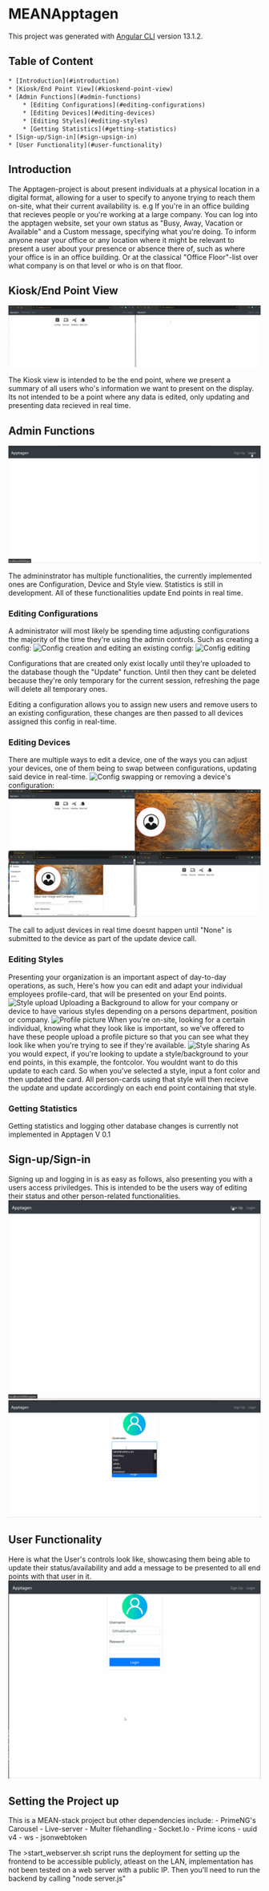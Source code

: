 # MEANApptagen

This project was generated with [Angular CLI](https://github.com/angular/angular-cli) version 13.1.2.

## Table of Content
    * [Introduction](#introduction)
    * [Kiosk/End Point View](#kioskend-point-view)
    * [Admin Functions](#admin-functions)
        * [Editing Configurations](#editing-configurations)
        * [Editing Devices](#editing-devices)
        * [Editing Styles](#editing-styles)
        * [Getting Statistics](#getting-statistics)
    * [Sign-up/Sign-in](#sign-upsign-in)
    * [User Functionality](#user-functionality)
    
## Introduction
The Apptagen-project is about present individuals at a physical location in a digital format, allowing for a user to specify to anyone trying to reach them on-site, what their current availability is.
e.g If you're in an office building that recieves people or you're working at a large company. You can log into the apptagen website, set your own status as "Busy, Away, Vacation or Available" and a Custom message, specifying what you're doing.
To inform anyone near your office or any location where it might be relevant to present a user about your presence or absence there of, such as where your office is in an office building. Or at the classical "Office Floor"-list over what company is on that level or who is on that floor.
## Kiosk/End Point View
![Kiosk](./github-readme-images/device-kiosk.gif)

The Kiosk view is intended to be the end point, where we present a summary of all users who's information we want to present on the display. Its not intended to be a point where any data is edited, only updating and presenting data recieved in real time.
## Admin Functions
![Admin board](./github-readme-images/admin.gif)

The admininstrator has multiple functionalities, the currently implemented ones are Configuration, Device and Style view. Statistics is still in development. All of these functionalities update End points in real time.

### Editing Configurations
A administrator will most likely be spending time adjusting configurations the majority of the time they're using the admin controls.
Such as creating a config:
![Config creation](./github-readme-images/config-creation.gif)
and editing an existing config:
![Config editing](./github-readme-images/config-editing.gif)

Configurations that are created only exist locally until they're uploaded to the database though the "Update" function. Until then they cant be deleted because they're only temporary for the current session, refreshing the page will delete all temporary ones. 

Editing a configuration allows you to assign new users and remove users to an existing configuration, these changes are then passed to all devices assigned this config in real-time.

### Editing Devices
There are multiple ways to edit a device, one of the ways you can adjust your devices, one of them being to swap between configurations, updating said device in real-time.
![Config swapping](./github-readme-images/config-swapping.gif)
or removing a device's configuration:
![Config deleting](./github-readme-images/removing-config.gif)

The call to adjust devices in real time doesnt happen until "None" is submitted to the device as part of the update device call.

### Editing Styles
Presenting your organization is an important aspect of day-to-day operations, as such, Here's how you can edit and adapt your individual employees profile-card, that will be presented on your End points.
![Style upload](./github-readme-images/image-upload.gif)
Uploading a Background to allow for your company or device to have various styles depending on a persons department, position or company.
![Profile picture](./github-readme-images/profile-picture-upload.gif)
When you're on-site, looking for a certain individual, knowing what they look like is important, so we've offered to have these people upload a profile picture so that you can see what they look like when you're trying to see if they're available.
![Style sharing](./github-readme-images/sharing-style.gif)
As you would expect, if you're looking to update a style/background to your end points, in this example, the fontcolor. You wouldnt want to do this update to each card. So when you've selected a style, input a font color and then updated the card.
All person-cards using that style will then recieve the update and update accordingly on each end point containing that style.

### Getting Statistics
Getting statistics and logging other database changes is currently not implemented in Apptagen V 0.1

## Sign-up/Sign-in
Signing up and logging in is as easy as follows, also presenting you with a users access priviledges. This is intended to be the users way of editing their status and other person-related functionalities.
![Signup](./github-readme-images/signup.gif)
![Login](./github-readme-images/Login.gif)

## User Functionality
Here is what the User's controls look like, showcasing them being able to update their status/availability and add a message to be presented to all end points with that user in it.
![User Board](./github-readme-images/user-board.gif)

## Setting the Project up
This is a MEAN-stack project but other dependencies include:
    - PrimeNG's Carousel
    - Live-server
    - Multer filehandling
    - Socket.Io
    - Prime icons
    - uuid v4
    - ws
    - jsonwebtoken

The >start_webserver.sh script runs the deployment for setting up the frontend to be accessible publicly, atleast on the LAN, implementation has not been tested on a web server with a public IP.
Then you'll need to run the backend by calling "node server.js"
